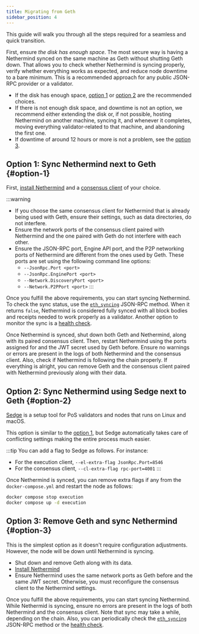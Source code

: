 ```yaml
---
title: Migrating from Geth
sidebar_position: 4
---
```


This guide will walk you through all the steps required for a seamless and quick transition.

First, ensure _the disk has enough space_. The most secure way is having a Nethermind synced on the same machine as Geth without shutting Geth down. That allows you to check whether Nethermind is syncing properly, verify whether everything works as expected, and reduce node downtime to a bare minimum. This is a recommended approach for any public JSON-RPC provider or a validator.

- If the disk has enough space, [option 1](#option-1) or [option 2](#option-2) are the recommended choices.
- If there is not enough disk space, and downtime is not an option, we recommend either extending the disk or, if not possible, hosting Nethermind on another machine, syncing it, and whenever it completes, moving everything validator-related to that machine, and abandoning the first one.
- If downtime of around 12 hours or more is not a problem, see the [option 3](#option-3).

## Option 1: Sync Nethermind next to Geth {#option-1}

First, [install Nethermind](./installing-nethermind.md) and a [consensus client](running/consensus-clients.md) of your choice.

:::warning
- If you choose the same consensus client for Nethermind that is already being used with Geth, ensure their settings, such as data directories, do not interfere.
- Ensure the network ports of the consensus client paired with Nethermind and the one paired with Geth do not interfere with each other.
- Ensure the JSON-RPC port, Engine API port, and the P2P networking ports of Nethermind are different from the ones used by Geth. These ports are set using the following command line options:
  - `--JsonRpc.Port <port>`
  - `--JsonRpc.EnginePort <port>`
  - `--Network.DiscoveryPort <port>`
  - `--Network.P2PPort <port>`
:::

Once you fulfill the above requirements, you can start syncing Nethermind. To check the sync status, use the [`eth_syncing`](../interacting/json-rpc-ns/eth.md#eth_syncing) JSON-RPC method. When it returns `false`, Nethermind is considered fully synced with all block bodies and receipts needed to work properly as a validator. Another option to monitor the sync is a [health check](../monitoring/health-check.md).

Once Nethermind is synced, shut down both Geth and Nethermind, along with its paired consensus client. Then, restart Nethermind using the ports assigned for and the JWT secret used by Geth before. Ensure no warnings or errors are present in the logs of both Nethermind and the consensus client. Also, check if Nethermind is following the chain properly. If everything is alright, you can remove Geth and the consensus client paired with Nethermind previously along with their data.

## Option 2: Sync Nethermind using Sedge next to Geth {#option-2}

[Sedge](https://docs.sedge.nethermind.io) is a setup tool for PoS validators and nodes that runs on Linux and macOS.

This option is similar to the [option 1](#option-1), but Sedge automatically takes care of conflicting settings making the entire process much easier.

:::tip
You can add a flag to Sedge as follows. For instance:

- For the execution client, `--el-extra-flag JsonRpc.Port=8546`
- For the consensus client, `--cl-extra-flag rpc-port=4001`
:::

Once Nethermind is synced, you can remove extra flags if any from the `docker-compose.yml` and restart the node as follows:

```bash
docker compose stop execution
docker compose up -d execution
```

## Option 3: Remove Geth and sync Nethermind {#option-3}

This is the simplest option as it doesn't require configuration adjustments. However, the node will be down until Nethermind is syncing.

- Shut down and remove Geth along with its data.
- [Install Nethermind](./installing-nethermind.md)
- Ensure Nethermind uses the same network ports as Geth before and the same JWT secret. Otherwise, you must reconfigure the consensus client to the Nethermind settings.

Once you fulfill the above requirements, you can start syncing Nethermind. While Nethermid is syncing, ensure no errors are present in the logs of both Nethermind and the consensus client. Note that sync may take a while, depending on the chain. Also, you can periodically check the [`eth_syncing`](../interacting/json-rpc-ns/eth.md#eth_syncing) JSON-RPC method or the [health check](../monitoring/health-check.md).
